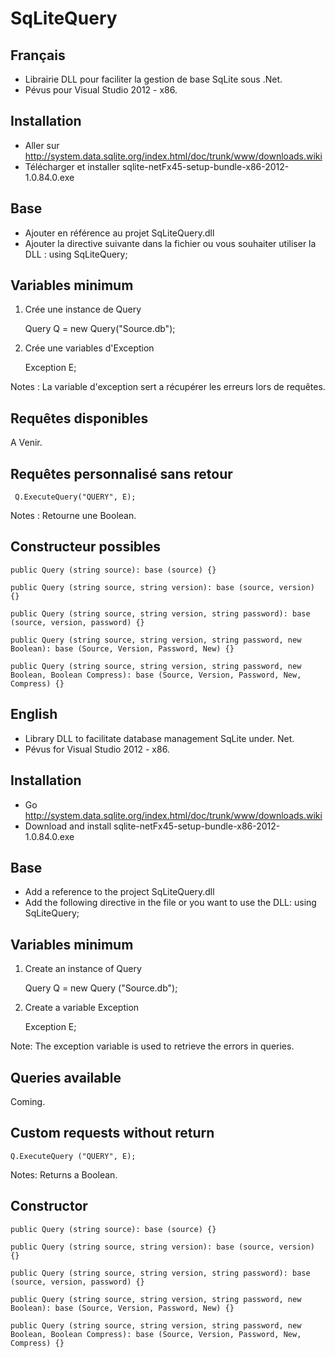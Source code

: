 SqLiteQuery
===========

Français
--------

- Librairie DLL pour faciliter la gestion de base SqLite sous .Net.
- Pévus pour Visual Studio 2012 - x86.


Installation
------------
- Aller sur http://system.data.sqlite.org/index.html/doc/trunk/www/downloads.wiki
- Télécharger et installer sqlite-netFx45-setup-bundle-x86-2012-1.0.84.0.exe


Base
----
- Ajouter en référence au projet SqLiteQuery.dll
- Ajouter la directive suivante dans la fichier ou vous souhaiter utiliser la DLL :
	using SqLiteQuery;

	
Variables minimum
-----------------
1) Crée une instance de Query 

	Query Q = new Query("Source.db");
	
2) Crée une variables d'Exception
	
	Exception E;
	
Notes : La variable d'exception sert a récupérer les erreurs lors de requêtes.

Requêtes disponibles
--------------------
A Venir.

Requêtes personnalisé sans retour
---------------------------------
	
	 Q.ExecuteQuery("QUERY", E);
	 
Notes : Retourne une Boolean.

Constructeur possibles
----------------------
	
	public Query (string source): base (source) {}

	public Query (string source, string version): base (source, version) {}

	public Query (string source, string version, string password): base (source, version, password) {}

	public Query (string source, string version, string password, new Boolean): base (Source, Version, Password, New) {}

	public Query (string source, string version, string password, new Boolean, Boolean Compress): base (Source, Version, Password, New, Compress) {}




English
--------

- Library DLL to facilitate database management SqLite under. Net.
- Pévus for Visual Studio 2012 - x86.


Installation
------------
- Go http://system.data.sqlite.org/index.html/doc/trunk/www/downloads.wiki
- Download and install sqlite-netFx45-setup-bundle-x86-2012-1.0.84.0.exe


Base
----
- Add a reference to the project SqLiteQuery.dll
- Add the following directive in the file or you want to use the DLL:
	using SqLiteQuery;


Variables minimum
-----------------
1) Create an instance of Query

	Query Q = new Query ("Source.db");

2) Create a variable Exception

	Exception E;

Note: The exception variable is used to retrieve the errors in queries.

Queries available
--------------------
Coming.

Custom requests without return
---------------------------------

	Q.ExecuteQuery ("QUERY", E);

Notes: Returns a Boolean.

Constructor
----------------------

	public Query (string source): base (source) {}

	public Query (string source, string version): base (source, version) {}

	public Query (string source, string version, string password): base (source, version, password) {}

	public Query (string source, string version, string password, new Boolean): base (Source, Version, Password, New) {}

	public Query (string source, string version, string password, new Boolean, Boolean Compress): base (Source, Version, Password, New, Compress) {}
